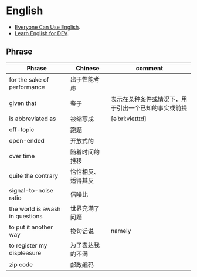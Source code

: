 # English

- [Everyone Can Use English](https://github.com/xiaolai/everyone-can-use-english).
- [Learn English for DEV](https://learn-english.dev/).

## Phrase

| Phrase | Chinese | comment |
| ------ | ------ | ------ |
| for the sake of performance | 出于性能考虑 |
| given that | 鉴于 | 表示在某种条件或情况下，用于引出一个已知的事实或前提 |
| is abbreviated as | 被缩写成 | [əˈbriːvieɪtɪd] |
| off-topic | 跑题 |
| open-ended | 开放式的 |
| over time | 随着时间的推移 |
| quite the contrary | 恰恰相反、适得其反 |
| signal-to-noise ratio | 信噪比 | |
| the world is awash in questions | 世界充满了问题 |
| to put it another way | 换句话说 | namely |
| to register my displeasure | 为了表达我的不满 |
| zip code | 邮政编码 |
